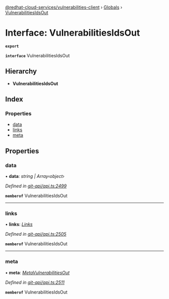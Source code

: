 [@redhat-cloud-services/vulnerabilities-client](../README.md) › [Globals](../globals.md) › [VulnerabilitiesIdsOut](vulnerabilitiesidsout.md)

# Interface: VulnerabilitiesIdsOut

**`export`** 

**`interface`** VulnerabilitiesIdsOut

## Hierarchy

* **VulnerabilitiesIdsOut**

## Index

### Properties

* [data](vulnerabilitiesidsout.md#data)
* [links](vulnerabilitiesidsout.md#links)
* [meta](vulnerabilitiesidsout.md#meta)

## Properties

###  data

• **data**: *string | Array‹object›*

*Defined in [git-api/api.ts:2499](https://github.com/RedHatInsights/javascript-clients.gi/blob/master/packages/vulnerabilities/git-api/api.ts#L2499)*

**`memberof`** VulnerabilitiesIdsOut

___

###  links

• **links**: *[Links](links.md)*

*Defined in [git-api/api.ts:2505](https://github.com/RedHatInsights/javascript-clients.gi/blob/master/packages/vulnerabilities/git-api/api.ts#L2505)*

**`memberof`** VulnerabilitiesIdsOut

___

###  meta

• **meta**: *[MetaVulnerabilitiesOut](metavulnerabilitiesout.md)*

*Defined in [git-api/api.ts:2511](https://github.com/RedHatInsights/javascript-clients.gi/blob/master/packages/vulnerabilities/git-api/api.ts#L2511)*

**`memberof`** VulnerabilitiesIdsOut
